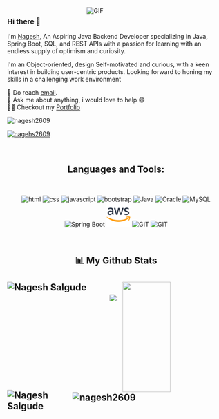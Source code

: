   <img align="right" alt="GIF" src="https://user-images.githubusercontent.com/75193540/156818786-1dc5df82-3864-4628-a77d-c34f8c6ceeeb.gif" width="320px" />

### Hi there 👋

I'm [Nagesh](https://github.com/nagesh2609), An Aspiring Java Backend Developer specializing in Java, Spring Boot, SQL, and REST APIs with a passion for learning with an endless supply of optimism and curiosity.


I'm an Object-oriented, design Self-motivated and curious, with a keen interest in building user-centric products. Looking forward to honing my skills in a challenging work environment<br/>


  💼 Do reach [email](mailto:salgudenagesh2609@gmail.com). <br/>
  💬 Ask me about anything, i would love to help 😄 <br/>
  👨‍💻 Checkout my [Portfolio](https://nagesh2609.github.io/) <br/>
  



<p align="left"> <img src="https://komarev.com/ghpvc/?username=nagesh2609&label=Profile%20views&color=0e75b6&style=flat" alt="nagesh2609" /> </p>

<p align="left"> <a href="https://github.com/ryo-ma/github-profile-trophy"><img src="https://github-profile-trophy.vercel.app/?username=sheetalbisht2001" alt="nagehs2609" /></a> </p>

<br />

<span><h2 align="center">Languages and Tools:</h2>
  <br>
  <p align="center">
      <img src="https://www.vectorlogo.zone/logos/w3_html5/w3_html5-icon.svg" alt="html" width="55" height="55"/>
      <img src="https://www.vectorlogo.zone/logos/w3_css/w3_css-icon.svg" alt="css" width="55" height="55"/>
      <img src="https://www.svgrepo.com/show/303206/javascript-logo.svg" alt="javascript" width="55" height="55"/>
      <img src="https://upload.wikimedia.org/wikipedia/commons/b/b2/Bootstrap_logo.svg" alt="bootstrap" width="55" height="55"/>
      <img src="https://www.svgrepo.com/show/184143/java.svg" alt="Java" height="55"/>
      <img src="https://www.svgrepo.com/show/355152/oracle.svg" alt="Oracle"  height="55"/>
      <img src="https://www.svgrepo.com/show/354099/mysql.svg" alt="MySQL"  height="55"/>
      <img src="https://www.vectorlogo.zone/logos/springio/springio-icon.svg" alt="Spring Boot" width="55" height="55"/>
      <img src="https://raw.githubusercontent.com/devicons/devicon/master/icons/amazonwebservices/amazonwebservices-original-wordmark.svg" alt="AWS"  height="55"/>
      <img src="https://www.vectorlogo.zone/logos/git-scm/git-scm-icon.svg" alt="GIT" width="55" height="55" marginleft="15"/>
      <img src="https://www.svgrepo.com/show/354048/material-ui.svg" alt="GIT" width="55" height="55" marginleft="15"/>
</p></span>

<br/>


<h2 align="center">📊 My Github Stats<h2>
<div>
  <img align="left" src="https://github-readme-streak-stats.herokuapp.com/?user=nagesh2609&theme=default" alt="Nagesh Salgude" height="250px" width="47%" />
  <img align="right" src="https://github-readme-stats.vercel.app/api?username=nagesh2609&show_icons=true&theme=default" height="255px" width="47%"/>
<div>
  </br>
  
  
  
  <div>
  <img align="left" src="https://github-readme-stats.vercel.app/api/top-langs/?username=nagesh2609&theme=default&langs_count=8" alt="Nagesh Salgude" height="230px" width="25%" />
  <img img align="right" src="https://github-profile-summary-cards.vercel.app/api/cards/profile-details?username=nagesh2609&theme=default" alt="nagesh2609" height="220px" width="70%"/>
  

<div>

  
 <img  src="https://raw.githubusercontent.com/Trilokia/Trilokia/379277808c61ef204768a61bbc5d25bc7798ccf1/bottom_header.svg" />



